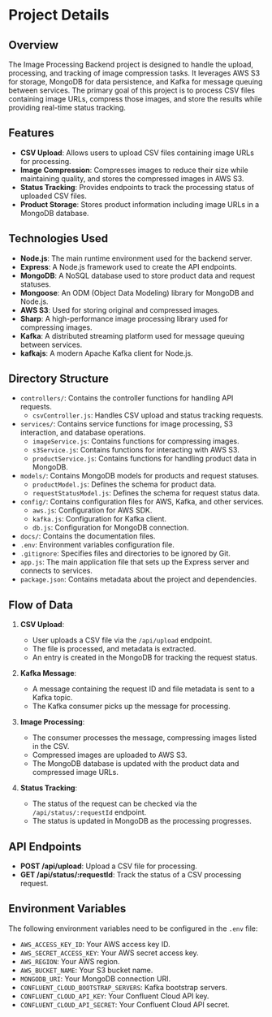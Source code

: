 # Project Details

## Overview

The Image Processing Backend project is designed to handle the upload, processing, and tracking of image compression tasks. It leverages AWS S3 for storage, MongoDB for data persistence, and Kafka for message queuing between services. The primary goal of this project is to process CSV files containing image URLs, compress those images, and store the results while providing real-time status tracking.

## Features

- **CSV Upload**: Allows users to upload CSV files containing image URLs for processing.
- **Image Compression**: Compresses images to reduce their size while maintaining quality, and stores the compressed images in AWS S3.
- **Status Tracking**: Provides endpoints to track the processing status of uploaded CSV files.
- **Product Storage**: Stores product information including image URLs in a MongoDB database.

## Technologies Used

- **Node.js**: The main runtime environment used for the backend server.
- **Express**: A Node.js framework used to create the API endpoints.
- **MongoDB**: A NoSQL database used to store product data and request statuses.
- **Mongoose**: An ODM (Object Data Modeling) library for MongoDB and Node.js.
- **AWS S3**: Used for storing original and compressed images.
- **Sharp**: A high-performance image processing library used for compressing images.
- **Kafka**: A distributed streaming platform used for message queuing between services.
- **kafkajs**: A modern Apache Kafka client for Node.js.

## Directory Structure

- `controllers/`: Contains the controller functions for handling API requests.
  - `csvController.js`: Handles CSV upload and status tracking requests.
- `services/`: Contains service functions for image processing, S3 interaction, and database operations.
  - `imageService.js`: Contains functions for compressing images.
  - `s3Service.js`: Contains functions for interacting with AWS S3.
  - `productService.js`: Contains functions for handling product data in MongoDB.
- `models/`: Contains MongoDB models for products and request statuses.
  - `productModel.js`: Defines the schema for product data.
  - `requestStatusModel.js`: Defines the schema for request status data.
- `config/`: Contains configuration files for AWS, Kafka, and other services.
  - `aws.js`: Configuration for AWS SDK.
  - `kafka.js`: Configuration for Kafka client.
  - `db.js`: Configuration for MongoDB connection.
- `docs/`: Contains the documentation files.
- `.env`: Environment variables configuration file.
- `.gitignore`: Specifies files and directories to be ignored by Git.
- `app.js`: The main application file that sets up the Express server and connects to services.
- `package.json`: Contains metadata about the project and dependencies.

## Flow of Data

1. **CSV Upload**:
   - User uploads a CSV file via the `/api/upload` endpoint.
   - The file is processed, and metadata is extracted.
   - An entry is created in the MongoDB for tracking the request status.

2. **Kafka Message**:
   - A message containing the request ID and file metadata is sent to a Kafka topic.
   - The Kafka consumer picks up the message for processing.

3. **Image Processing**:
   - The consumer processes the message, compressing images listed in the CSV.
   - Compressed images are uploaded to AWS S3.
   - The MongoDB database is updated with the product data and compressed image URLs.

4. **Status Tracking**:
   - The status of the request can be checked via the `/api/status/:requestId` endpoint.
   - The status is updated in MongoDB as the processing progresses.

## API Endpoints

- **POST /api/upload**: Upload a CSV file for processing.
- **GET /api/status/:requestId**: Track the status of a CSV processing request.

## Environment Variables

The following environment variables need to be configured in the `.env` file:

- `AWS_ACCESS_KEY_ID`: Your AWS access key ID.
- `AWS_SECRET_ACCESS_KEY`: Your AWS secret access key.
- `AWS_REGION`: Your AWS region.
- `AWS_BUCKET_NAME`: Your S3 bucket name.
- `MONGODB_URI`: Your MongoDB connection URI.
- `CONFLUENT_CLOUD_BOOTSTRAP_SERVERS`: Kafka bootstrap servers.
- `CONFLUENT_CLOUD_API_KEY`: Your Confluent Cloud API key.
- `CONFLUENT_CLOUD_API_SECRET`: Your Confluent Cloud API secret.
